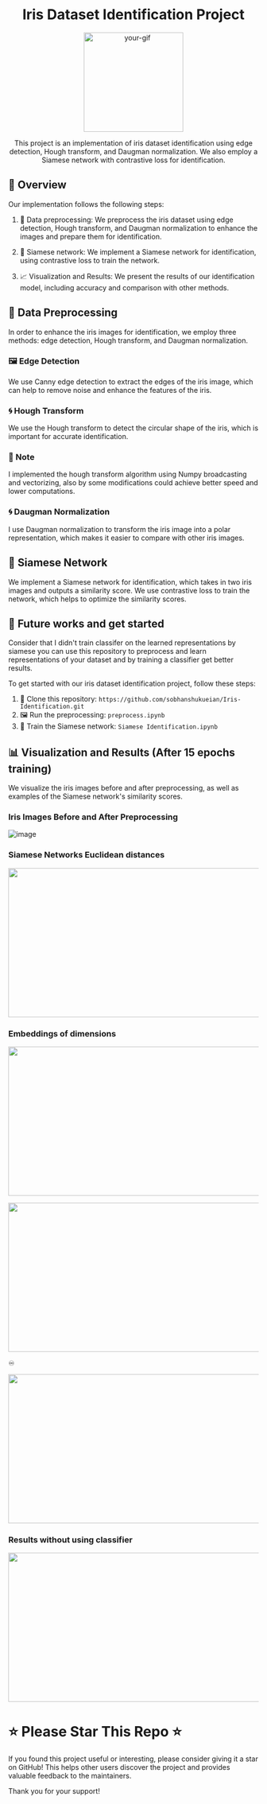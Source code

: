 <h1 align="center">Iris Dataset Identification Project </h1>

<p align="center">
<img src="https://user-images.githubusercontent.com/47561760/233600046-b99b5d92-7b43-43be-a922-7277a55b37f7.gif" alt="your-gif" width="200" height="200" />
</p>


<p align="center">
This project is an implementation of iris dataset identification using edge detection, Hough transform, and Daugman normalization. We also employ a Siamese network with contrastive loss for identification.
</p>

## 📝 Overview

Our implementation follows the following steps:

1. 🎨 Data preprocessing: We preprocess the iris dataset using edge detection, Hough transform, and Daugman normalization to enhance the images and prepare them for identification.

2. 🤖 Siamese network: We implement a Siamese network for identification, using contrastive loss to train the network.

3. 📈 Visualization and Results: We present the results of our identification model, including accuracy and comparison with other methods.

## 🎨 Data Preprocessing

In order to enhance the iris images for identification, we employ three methods: edge detection, Hough transform, and Daugman normalization.

### 🖼️ Edge Detection

We use Canny edge detection to extract the edges of the iris image, which can help to remove noise and enhance the features of the iris.

### 🌀 Hough Transform

We use the Hough transform to detect the circular shape of the iris, which is important for accurate identification.
### 📣 Note
I implemented the hough transform algorithm using Numpy broadcasting and vectorizing, also by some modifications could achieve better speed and lower computations.


### 🌀 Daugman Normalization

I use Daugman normalization to transform the iris image into a polar representation, which makes it easier to compare with other iris images.

## 🤖 Siamese Network

We implement a Siamese network for identification, which takes in two iris images and outputs a similarity score. We use contrastive loss to train the network, which helps to optimize the similarity scores.

## 🚀 Future works and get started

Consider that I didn't train classifer on the learned representations by siamese you can use this repository to preprocess and learn representations of your dataset and by training a classifier get better results. 

To get started with our iris dataset identification project, follow these steps:

1. 🔗 Clone this repository: `https://github.com/sobhanshukueian/Iris-Identification.git`
2. 🖼️ Run the preprocessing: `preprocess.ipynb`
3. 🤖 Train the Siamese network: `Siamese Identification.ipynb`

## 📊 Visualization and Results (After 15 epochs training)

We visualize the iris images before and after preprocessing, as well as examples of the Siamese network's similarity scores. 

### Iris Images Before and After Preprocessing

![image](https://user-images.githubusercontent.com/47561760/233605745-d21eb9b6-a2dc-4292-9ab6-0b47c7966640.png)

### Siamese Networks Euclidean distances

<p align="center">
  <img width="800" height="300" src="https://user-images.githubusercontent.com/47561760/233616066-2619b1b0-a7c5-41f1-8701-40bdf4e78f92.png">
</p>

### Embeddings of dimensions
<p align="center">
  <img width="800" height="300" src="https://user-images.githubusercontent.com/47561760/233616549-b4d7148c-d0ce-402b-a14e-fa1404e16fa0.png">
</p>

<p align="center">
  <img width="800" height="300" src="https://user-images.githubusercontent.com/47561760/233616451-f7b205ad-2215-4816-9262-3549a8021a62.png">
</p>

♾️

<p align="center">
  <img width="800" height="300" src="https://user-images.githubusercontent.com/47561760/233616999-f88ff6e6-ddbc-4505-8274-9fc1280d0b54.png">
</p>

### Results without using classifier

<p align="center">
  <img width="800" height="300" src="https://user-images.githubusercontent.com/47561760/233616805-df2e263e-0f40-4720-aa3c-53cd385d88f1.png">
</p>



# ⭐️ Please Star This Repo ⭐️

If you found this project useful or interesting, please consider giving it a star on GitHub! This helps other users discover the project and provides valuable feedback to the maintainers.

Thank you for your support!
